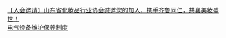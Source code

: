   
[【入会邀请】山东省化妆品行业协会诚邀您的加入，携手齐鲁同仁，共襄美妆盛世！](http://www.dianyue.me/archives/223/sf6msvn45pz4d1td/)  
[电气设备维护保养制度](http://www.dianyue.me/archives/762/usjgnxo88rbwy0pw/)